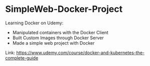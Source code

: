 # SimpleWeb-Docker-Project

Learning Docker on Udemy:
  - Manipulated containers with the Docker Client
  - Built Custom Images through Docker Server
  - Made a simple web project with Docker 
  
 Link: https://www.udemy.com/course/docker-and-kubernetes-the-complete-guide
